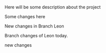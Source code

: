 Here will be some description about the project


Some changes here 

New changes in Branch Leon


Branch changes of Leon today. 

new changes 